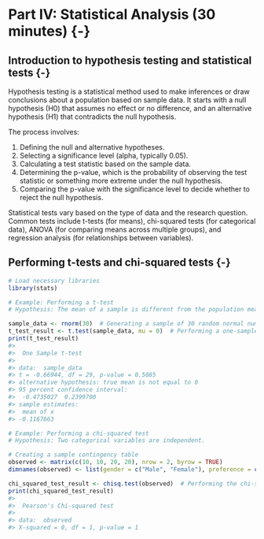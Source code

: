 
# Part IV: Statistical Analysis (30 minutes) {-}


## Introduction to hypothesis testing and statistical tests {-}


Hypothesis testing is a statistical method used to make inferences or draw conclusions about a population based on sample data. It starts with a null hypothesis (H0) that assumes no effect or no difference, and an alternative hypothesis (H1) that contradicts the null hypothesis.

The process involves:
1. Defining the null and alternative hypotheses.
2. Selecting a significance level (alpha, typically 0.05).
3. Calculating a test statistic based on the sample data.
4. Determining the p-value, which is the probability of observing the test statistic or something more extreme under the null hypothesis.
5. Comparing the p-value with the significance level to decide whether to reject the null hypothesis.

Statistical tests vary based on the type of data and the research question. Common tests include t-tests (for means), chi-squared tests (for categorical data), ANOVA (for comparing means across multiple groups), and regression analysis (for relationships between variables).




## Performing t-tests and chi-squared tests {-}

```r
# Load necessary libraries
library(stats)

# Example: Performing a t-test
# Hypothesis: The mean of a sample is different from the population mean (which we assume to be 0 for this example).

sample_data <- rnorm(30)  # Generating a sample of 30 random normal numbers
t_test_result <- t.test(sample_data, mu = 0)  # Performing a one-sample t-test
print(t_test_result)
#> 
#> 	One Sample t-test
#> 
#> data:  sample_data
#> t = -0.66944, df = 29, p-value = 0.5085
#> alternative hypothesis: true mean is not equal to 0
#> 95 percent confidence interval:
#>  -0.4735027  0.2399700
#> sample estimates:
#>  mean of x 
#> -0.1167663

# Example: Performing a chi-squared test
# Hypothesis: Two categorical variables are independent.

# Creating a sample contingency table
observed <- matrix(c(10, 10, 20, 20), nrow = 2, byrow = TRUE)
dimnames(observed) <- list(gender = c("Male", "Female"), preference = c("Option A", "Option B"))

chi_squared_test_result <- chisq.test(observed)  # Performing the chi-squared test
print(chi_squared_test_result)
#> 
#> 	Pearson's Chi-squared test
#> 
#> data:  observed
#> X-squared = 0, df = 1, p-value = 1
```
